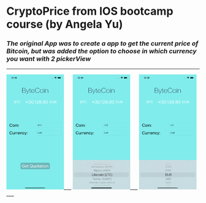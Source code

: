 # CryptoPrice from IOS bootcamp course (by Angela Yu)

### **_The original App was to create a  app to get the current price of Bitcoin, but was added the option to choose in which currency you want with 2 pickerView_**
___

<img src="screenshots/1.png" width="150" height="300">___
<img src="screenshots/2.png" width="150" height="300">___
<img src="screenshots/3.png" width="150" height="300">___
